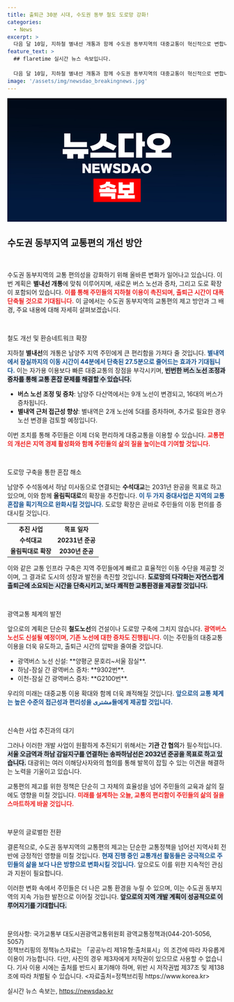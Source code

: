 ```yaml
---
title: 출퇴근 30분 시대, 수도권 동부 철도 도로망 강화!
categories:
  - News
excerpt: >
  다음 달 10일, 지하철 별내선 개통과 함께 수도권 동부지역의 대중교통이 혁신적으로 변합니다! 4조 4000억 원 투자로 교통망 강화, 출퇴근 시간을 30분 단축할 계획이 밝혀져 기대감이 고조되고 있습니다.
feature_text: >
  ## flaretime 실시간 뉴스 속보입니다.

  다음 달 10일, 지하철 별내선 개통과 함께 수도권 동부지역의 대중교통이 혁신적으로 변합니다! 4조 4000억 원 투자로 교통망 강화, 출퇴근 시간을 30분 단축할 계획이 밝혀져 기대감이 고조되고 있습니다.
image: '/assets/img/newsdao_breakingnews.jpg'
---
```


<p><img src="/assets/img/newsdao_breakingnews.jpg" alt="flaretime 속보" /></p>

<h2 data-ke-size="size26">수도권 동부지역 교통편의 개선 방안</h2>

<p data-ke-size="size16">&nbsp;</p>

<p>수도권 동부지역의 교통 편의성을 강화하기 위해 올바른 변화가 일어나고 있습니다. 이번 계획은 <strong>별내선 개통</strong>에 맞춰 이루어지며, 새로운 버스 노선과 증차, 그리고 도로 확장이 포함되어 있습니다. <b><span style="color: #ee2323;">이를 통해 주민들의 지하철 이용이 촉진되며, 출퇴근 시간이 대폭 단축될 것으로 기대됩니다.</span></b> 이 글에서는 수도권 동부지역의 교통편의 제고 방안과 그 배경, 주요 내용에 대해 자세히 살펴보겠습니다.</p>

<p data-ke-size="size16">&nbsp;</p>

<p>철도 개선 및 환승네트워크 확장</p>

<p>지하철 <strong>별내선</strong>의 개통은 남양주 지역 주민에게 큰 편리함을 가져다 줄 것입니다. <b><span style="color: #1a5490;">별내역에서 잠실까지의 이동 시간이 44분에서 단축된 27.5분으로 줄어드는 효과가 기대됩니다.</span></b> 이는 자가용 이용보다 빠른 대중교통의 장점을 부각시키며, <b><span style="background-color: #21538527;">빈번한 버스 노선 조정과 증차를 통해 교통 혼잡 문제를 해결할 수 있습니다.</span></b></p>

<ul>
<li><strong>버스 노선 조정 및 증차</strong>: 남양주 다산역에서는 9개 노선이 변경되고, 16대의 버스가 증차됩니다. </li>
<li><strong>별내역 근처 접근성 향상</strong>: 별내역은 2개 노선에 5대를 증차하며, 추가로 필요한 경우 노선 변경을 검토할 예정입니다. </li>
</ul>

<p>이번 조치를 통해 주민들은 이제 더욱 편리하게 대중교통을 이용할 수 있습니다. <b><span style="color: #ee2323;">교통편의 개선은 지역 경제 활성화와 함께 주민들의 삶의 질을 높이는데 기여할 것입니다.</span></b></p>

<p data-ke-size="size16">&nbsp;</p>

<p>도로망 구축을 통한 혼잡 해소</p>

<p>남양주 수석동에서 하남 미사동으로 연결되는 <strong>수석대교</strong>는 2031년 완공을 목표로 하고 있으며, 이와 함께 <strong>올림픽대로</strong>의 확장을 추진합니다. <b><span style="color: #1a5490;">이 두 가지 중대사업은 지역의 교통혼잡을 획기적으로 완화시킬 것입니다.</span></b> 도로망 확장은 곧바로 주민들의 이동 편의를 증대시킬 것입니다.</p>

<table>
  <tr>
    <td style="text-align: center; height: 17px;"><b>추진 사업</b></td>
    <td style="text-align: center; height: 17px;"><b>목표 일자</b></td>
  </tr>
  <tr>
    <td style="text-align: center; height: 17px;"><b>수석대교</b></td>
    <td style="text-align: center; height: 17px;"><b>20231년 준공</b></td>
  </tr>
  <tr>
    <td style="text-align: center; height: 17px;"><b>올림픽대로 확장</b></td>
    <td style="text-align: center; height: 17px;"><b>2030년 준공</b></td>
  </tr>
</table>

<p>이와 같은 교통 인프라 구축은 지역 주민들에게 빠르고 효율적인 이동 수단을 제공할 것이며, 그 결과로 도시의 성장과 발전을 촉진할 것입니다. <b><span style="background-color: #21538527;">도로망의 다각화는 자연스럽게 출퇴근에 소요되는 시간을 단축시키고, 보다 쾌적한 교통환경을 제공할 것입니다.</span></b></p>

<p data-ke-size="size16">&nbsp;</p>

<p>광역교통 체계의 발전</p>

<p>앞으로의 계획은 단순히 <strong>철도노선</strong>의 건설이나 도로망 구축에 그치지 않습니다. <b><span style="color: #ee2323;">광역버스 노선도 신설될 예정이며, 기존 노선에 대한 증차도 진행됩니다.</span></b> 이는 주민들의 대중교통 이용을 더욱 유도하고, 출퇴근 시간의 압박을 줄여줄 것입니다. </p>

<ul>
    <li>광역버스 노선 신설: **양평군 문호리~서울 잠실**.</li>
    <li>하남-잠실 간 광역버스 증차: **9302번**.</li>
    <li>이천-잠실 간 광역버스 증차: **G2100번**.</li>
</ul>

<p>우리의 미래는 대중교통 이용 확대와 함께 더욱 쾌적해질 것입니다. <b><span style="color: #1a5490;">앞으로의 교통 체계는 높은 수준의 접근성과 편리성을 مشتری들에게 제공할 것입니다.</span></b></p>

<p data-ke-size="size16">&nbsp;</p>

<p>신속한 사업 추진과의 대기</p>

<p>그러나 이러한 개발 사업이 원활하게 추진되기 위해서는 <strong>기관 간 협의</strong>가 필수적입니다. <b><span style="background-color: #21538527;">서울 오금역과 하남 감일지구를 연결하는 송파하남선은 2032년 준공을 목표로 하고 있습니다.</span></b> 대광위는 여러 이해당사자와의 협의를 통해 발목이 잡힐 수 있는 이견을 해결하는 노력을 기울이고 있습니다.</p>

<p>교통편의 제고를 위한 정책은 단순히 그 자체의 효율성을 넘어 주민들의 교육과 삶의 질에도 영향을 미칠 것입니다. <b><span style="color: #ee2323;">미래를 설계하는 오늘, 교통의 편리함이 주민들의 삶의 질을 스마트하게 바꿀 것입니다.</span></b> </p>

<p data-ke-size="size16">&nbsp;</p>

<p>부문의 글로벌한 전환</p>

<p>결론적으로, 수도권 동부지역의 교통편의 제고는 단순한 교통정책을 넘어선 지역사회 전반에 긍정적인 영향을 미칠 것입니다. <b><span style="color: #1a5490;">현재 진행 중인 교통개선 활동들은 궁극적으로 주민들의 삶을 보다 나은 방향으로 변화시킬 것입니다.</span></b> 앞으로도 이를 위한 지속적인 관심과 지원이 필요합니다. </p>

<p>이러한 변화 속에서 주민들은 더 나은 교통 환경을 누릴 수 있으며, 이는 수도권 동부지역의 지속 가능한 발전으로 이어질 것입니다. <b><span style="background-color: #21538527;">앞으로의 지역 개발 계획이 성공적으로 이루어지기를 기대합니다.</span></b> </p>

<p data-ke-size="size16">&nbsp;</p>

<p>문의사항: 국가교통부 대도시권광역교통위원회 광역교통정책과(044-201-5056, 5057)<br />
정책브리핑의 정책뉴스자료는 「공공누리 제1유형:출처표시」의 조건에 따라 자유롭게 이용이 가능합니다. 다만, 사진의 경우 제3자에게 저작권이 있으므로 사용할 수 없습니다. 기사 이용 시에는 출처를 반드시 표기해야 하며, 위반 시 저작권법 제37조 및 제138조에 따라 처벌될 수 있습니다. &lt;자료출처=정책브리핑 https://www.korea.kr></p>
실시간 뉴스 속보는, <a href="https://newsdao.kr" rel="dofollow">https://newsdao.kr</a>


